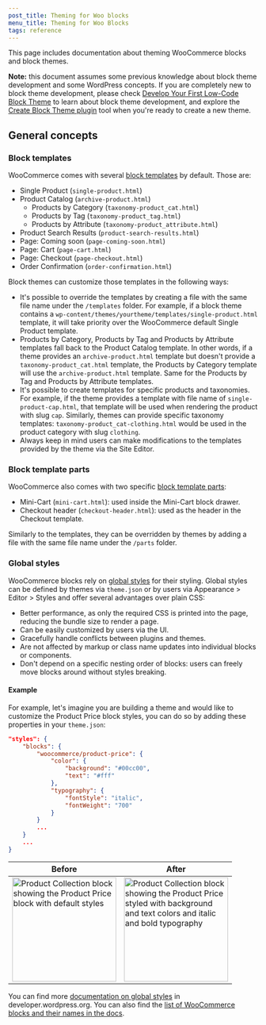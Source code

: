```yaml
---
post_title: Theming for Woo blocks
menu_title: Theming for Woo Blocks
tags: reference
---
```


This page includes documentation about theming WooCommerce blocks and block themes.


**Note:** this document assumes some previous knowledge about block theme development and some WordPress concepts. If you are completely new to block theme development, please check [Develop Your First Low-Code Block Theme](https://learn.wordpress.org/course/develop-your-first-low-code-block-theme/)
to learn about block theme development, and explore
the [Create Block Theme plugin](https://wordpress.org/plugins/create-block-theme/) tool when you're ready to create a
new theme.

## General concepts

### Block templates

WooCommerce comes with several [block templates](https://github.com/woocommerce/woocommerce/tree/trunk/plugins/woocommerce/templates/templates/blockified) by default. Those are:

- Single Product (`single-product.html`)
- Product Catalog (`archive-product.html`)
    - Products by Category (`taxonomy-product_cat.html`)
    - Products by Tag (`taxonomy-product_tag.html`)
    - Products by Attribute (`taxonomy-product_attribute.html`)
- Product Search Results (`product-search-results.html`)
- Page: Coming soon (`page-coming-soon.html`)
- Page: Cart (`page-cart.html`)
- Page: Checkout (`page-checkout.html`)
- Order Confirmation (`order-confirmation.html`)

Block themes can customize those templates in the following ways:

- It's possible to override the templates by creating a file with the same file name under the `/templates` folder. For example, if a block theme contains a `wp-content/themes/yourtheme/templates/single-product.html` template, it will take priority over the WooCommerce default Single Product template.
- Products by Category, Products by Tag and Products by Attribute templates fall back to the Product Catalog template. In other words, if a theme provides an `archive-product.html` template but doesn't provide a `taxonomy-product_cat.html` template, the Products by Category template will use the `archive-product.html` template. Same for the Products by Tag and Products by Attribute templates.
- It's possible to create templates for specific products and taxonomies. For example, if the theme provides a template with file name of `single-product-cap.html`, that template will be used when rendering the product with slug `cap`. Similarly, themes can provide specific taxonomy templates: `taxonomy-product_cat-clothing.html` would be used in the product category with slug `clothing`.
- Always keep in mind users can make modifications to the templates provided by the theme via the Site Editor.

### Block template parts

WooCommerce also comes with two specific [block template parts](https://github.com/woocommerce/woocommerce/tree/trunk/plugins/woocommerce/templates/parts):

- Mini-Cart (`mini-cart.html`): used inside the Mini-Cart block drawer.
- Checkout header (`checkout-header.html`): used as the header in the Checkout template.

Similarly to the templates, they can be overridden by themes by adding a file with the same file name under the `/parts` folder.

### Global styles

WooCommerce blocks rely on [global styles](https://developer.wordpress.org/themes/global-settings-and-styles/styles/) for their styling. Global styles can be defined by themes via `theme.json` or by users via Appearance > Editor > Styles and offer several advantages over plain CSS:

- Better performance, as only the required CSS is printed into the page, reducing the bundle size to render a page.
- Can be easily customized by users via the UI.
- Gracefully handle conflicts between plugins and themes.
- Are not affected by markup or class name updates into individual blocks or components.
- Don't depend on a specific nesting order of blocks: users can freely move blocks around without styles breaking.

#### Example

For example, let's imagine you are building a theme and would like to customize the Product Price block styles, you can do so by adding these properties in your `theme.json`:

```JSON
"styles": {
	"blocks": {
		"woocommerce/product-price": {
			"color": {
				"background": "#00cc00",
				"text": "#fff"
			},
			"typography": {
				"fontStyle": "italic",
				"fontWeight": "700"
			}
		}
		...
	}
	...
}
```

Before                                                                                                                                                                                                      | After
------------------------------------------------------------------------------------------------------------------------------------------------------------------------------------------------------------|----------------------------------------------------------------------------------------------------------------------------------------------------------------------------------------------------------------------------------------------------------------------------------------------------------
<img src="https://github.com/woocommerce/woocommerce/assets/3616980/fbc11b83-f47b-4b25-bdeb-df798b251cce" width="210" alt="Product Collection block showing the Product Price block with default styles" /> | <img src="https://github.com/woocommerce/woocommerce/assets/3616980/c9730445-b9df-4e96-8204-a10896ac2c5a" width="210" alt="Product Collection block showing the Product Price styled with background and text colors and italic and bold typography" /> <!-- markdownlint-disable-line no-inline-html -->

You can find more [documentation on global styles](https://developer.wordpress.org/themes/global-settings-and-styles/styles/) in developer.wordpress.org. You can also find the [list of WooCommerce blocks and their names in the docs](../building-a-woo-store/block-references.md).
